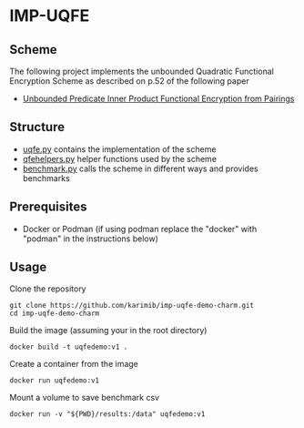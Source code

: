 # IMP-UQFE

## Scheme

The following project implements the unbounded Quadratic Functional Encryption Scheme as described on p.52 of the following paper

* [Unbounded Predicate Inner Product Functional Encryption from Pairings](https://eprint.iacr.org/2023/483.pdf)

## Structure

* [uqfe.py](./uqfe.py) contains the implementation of the scheme
* [qfehelpers.py](./qfehelpers.py) helper functions used by the scheme
* [benchmark.py](./benchmark.py) calls the scheme in different ways and provides benchmarks

## Prerequisites

* Docker or Podman (if using podman replace the "docker" with "podman" in the instructions below)

## Usage

Clone the repository

```shell
git clone https://github.com/karimib/imp-uqfe-demo-charm.git
cd imp-uqfe-demo-charm
```

Build the image (assuming your in the root directory)

```shell
docker build -t uqfedemo:v1 .
```

Create a container from the image

```shell
docker run uqfedemo:v1 
```

Mount a volume to save benchmark csv

````shell
docker run -v "${PWD}/results:/data" uqfedemo:v1 
````
